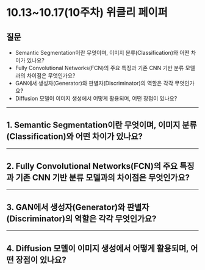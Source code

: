 # **10.13~10.17(10주차) 위클리 페이퍼** 
## 질문
- Semantic Segmentation이란 무엇이며, 이미지 분류(Classification)와 어떤 차이가 있나요?
- Fully Convolutional Networks(FCN)의 주요 특징과 기존 CNN 기반 분류 모델과의 차이점은 무엇인가요?
- GAN에서 생성자(Generator)와 판별자(Discriminator)의 역할은 각각 무엇인가요?
- Diffusion 모델이 이미지 생성에서 어떻게 활용되며, 어떤 장점이 있나요?
---
## 1. Semantic Segmentation이란 무엇이며, 이미지 분류(Classification)와 어떤 차이가 있나요?


---
## 2. Fully Convolutional Networks(FCN)의 주요 특징과 기존 CNN 기반 분류 모델과의 차이점은 무엇인가요?



---
## 3. GAN에서 생성자(Generator)와 판별자(Discriminator)의 역할은 각각 무엇인가요?



---
## 4. Diffusion 모델이 이미지 생성에서 어떻게 활용되며, 어떤 장점이 있나요?
